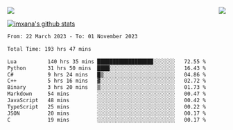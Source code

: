 <p>
  <a href="https://count.getloli.com/"><img src="https://count.getloli.com/get/@xana.readme?theme=moebooru-h"></a>
  <img src="https://weather-icon.journeyad.repl.co/@hangzhou?v=1" align="right">
</p>


<a href="https://github.com/imxana"><img align="center" src="https://github-readme-stats.vercel.app/api?username=imxana&show_icons=true&include_all_commits=true&hide_border=tru&custom_title=imxana%27s%20Github%20Stats" alt="imxana's github stats" /></a> 

<!--START_SECTION:waka-->

```txt
From: 22 March 2023 - To: 01 November 2023

Total Time: 193 hrs 47 mins

Lua          140 hrs 35 mins ██████████████████░░░░░░░   72.55 %
Python       31 hrs 50 mins  ████░░░░░░░░░░░░░░░░░░░░░   16.43 %
C#           9 hrs 24 mins   █▒░░░░░░░░░░░░░░░░░░░░░░░   04.86 %
C++          5 hrs 16 mins   ▓░░░░░░░░░░░░░░░░░░░░░░░░   02.72 %
Binary       3 hrs 20 mins   ▒░░░░░░░░░░░░░░░░░░░░░░░░   01.73 %
Markdown     54 mins         ░░░░░░░░░░░░░░░░░░░░░░░░░   00.47 %
JavaScript   48 mins         ░░░░░░░░░░░░░░░░░░░░░░░░░   00.42 %
TypeScript   25 mins         ░░░░░░░░░░░░░░░░░░░░░░░░░   00.22 %
JSON         20 mins         ░░░░░░░░░░░░░░░░░░░░░░░░░   00.17 %
C            19 mins         ░░░░░░░░░░░░░░░░░░░░░░░░░   00.17 %
```

<!--END_SECTION:waka-->
